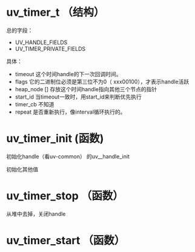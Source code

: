 # uv_timer_t （结构）

总的字段：

-  UV_HANDLE_FIELDS
- UV_TIMER_PRIVATE_FIELDS

具体：

- timeout  这个时间handle的下一次回调时间。
- flags  它的二进制位必须是第三位不为0（ xxx00100），才表示handle活跃
- heap_node []  存放这个时间handle指向其他三个节点的指针
- start_id  当timeout一致时，用start_id来判断优先执行
- timer_cb   不知道
- repeat  是否重新执行，像interval循环执行的。

# uv_timer_init (函数)

初始化handle（看uv-common） 的uv__handle_init

初始化其他值

# uv_timer_stop （函数）

从堆中去掉，关闭handle

# uv_timer_start （函数）

